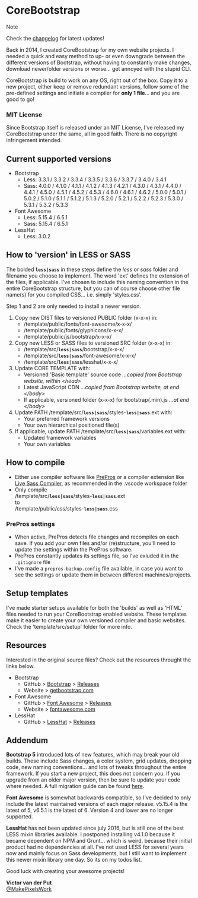 # CoreBootstrap

> [!NOTE]
> Check the [changelog](CHANGELOG.md) for latest updates!

Back in 2014, I created CoreBootstrap for my own website projects. I needed a quick and easy method to up- or even downgrade between the different versions of Bootstrap, without having to constantly make changes, download newer/older versions or worse... get annoyed with the stupid CLI.

CoreBootstrap is build to work on any OS, right out of the box. Copy it to a new project, either keep or remove redundant versions, follow some of the pre-defined settings and initiate a compiler for **only 1 file**... and you are good to go!

### MIT License
Since Bootstrap itself is released under an MIT License, I've released my CoreBootstrap under the same, all in good faith. There is no copyright infringement intended.

## Current supported versions

- Bootstrap
  - Less:
    3.3.1 / 3.3.2 / 3.3.4 / 3.3.5 / 3.3.6 / 3.3.7 / 3.4.0 / 3.4.1
  - Sass:
    4.0.0 / 4.1.0 / 4.1.1 / 4.1.2 / 4.1.3 / 4.2.1 / 4.3.0 / 4.3.1 / 4.4.0 / 4.4.1 / 4.5.0 / 4.5.1 / 4.5.2 / 4.5.3 / 4.6.0 / 4.6.1 / 4.6.2 / 5.0.0 / 5.0.1 / 5.0.2 / 5.1.0 / 5.1.1 / 5.1.2 / 5.1.3 / 5.2.0 / 5.2.1 / 5.2.2 / 5.2.3 / 5.3.0 / 5.3.1 / 5.3.2 / 5.3.3
- Font Awesome
  - Less: 5.15.4 / 6.5.1
  - Sass: 5.15.4 / 6.5.1
- LessHat
  - Less: 3.0.2

## How to 'version' in LESS or SASS

The bolded **`less|sass`** in these steps define the _less_ or _sass_ folder and filename you choose to implement. The word 'ext' defines the extension of the files, if applicable. I've chosen to include this naming convention in the entire CoreBootstrap structure, but you can of course choose other file name(s) for you compiled CSS... i.e. simply 'styles.css'.

Step 1 and 2 are only needed to install a newer version.

1. Copy new DIST files to versioned PUBLIC folder (x-x-x) in:
   - /template/public/fonts/font-awesome/x-x-x/
   - /template/public/fonts/glyphicons/x-x-x/
   - /template/public/js/bootstrap/x-x-x/
2. Copy new LESS or SASS files to versioned SRC folder (x-x-x) in:
   - /template/src/**`less|sass`**/bootstrap/x-x-x/
   - /template/src/**`less|sass`**/font-awesome/x-x-x/
   - /template/src/**`less|sass`**/lesshat/x-x-x/
3. Update CORE TEMPLATE with:
   - Versioned 'Basic template' source code _...copied from Bootstrap website, within \<head\>_
   - Latest JavaScript CDN _...copied from Bootstrap website, at end \</body\>_
   - If applicable, versioned folder (x-x-x) for bootstrap(.min).js _...at end \</body\>_
4. Update PATH /template/src/**`less|sass`**/styles-**`less|sass`**.ext with:
   - Your preferred framework versions
   - Your own hierarchical positioned file(s)
5. If applicable, update PATH /template/src/**`less|sass`**/variables.ext with:
   - Updated framework variables
   - Your own variables

## How to compile

- Either use compiler software like [PrePros] or a compiler extension like [Live Sass Compiler], as recommended in the .vscode workspace folder
- Only compile<br>
/template/src/**`less|sass`**/styles-**`less|sass`**.ext<br>
to<br>
/template/public/css/styles-**`less|sass`**.css

### PrePros settings

- When active, PrePros detects file changes and recompiles on each save. If you add your own files and/or (re)structure, you'll need to update the settings within the PrePros software.
- PrePros constantly updates its settings file, so I've exluded it in the `.gitignore` file
- I've made a `prepros-backup.config` file available, in case you want to see the settings or update them in between different machines/projects.

## Setup templates

I've made starter setups available for both the 'builds' as well as 'HTML' files needed to run your CoreBootstrap enabled website. These templates make it easier to create your own versioned compiler and basic websites. Check the 'template/src/setup' folder for more info.

## Resources

Interested in the original source files? Check out the resources throught the links below.

- Bootstrap
  - GitHub > [Bootstrap](https://github.com/twbs/bootstrap) > [Releases](https://github.com/twbs/bootstrap/releases)
  - Website > [getbootstrap.com](https://getbootstrap.com/)
- Font Awesome
  - GitHub > [Font Awesome](https://github.com/FortAwesome/Font-Awesome) > [Releases](https://github.com/FortAwesome/Font-Awesome/releases)
  - Website > [fontawesome.com](https://fontawesome.com/)
- LessHat
  - GitHub > [LessHat](https://github.com/madebysource/lesshat/) > [Releases](https://github.com/madebysource/lesshat/releases)

## Addendum

<strong>Bootstrap 5</strong> introduced lots of new features, which may break your old builds. These include Sass changes, a color system, grid updates, dropping code, new naming conventions... and lots of tweaks throughout the entire framework. If you start a new project, this does not concern you. If you upgrade from an older major version, then be sure to update your code where needed. A full migration guide can be found [here](https://getbootstrap.com/docs/5.0/migration/).

<strong>Font Awesome</strong> is somewhat backwards compatible, so I've decided to only include the latest maintained versions of each major release. v5.15.4 is the latest of 5, v6.5.1 is the latest of 6. Version 4 and lower are no longer supported.

<strong>LessHat</strong> has not been updated since july 2016, but is still one of the best LESS mixin libraries available. I postponed installing v4.1.0 because it became dependent on NPM and Grunt... which is weird, because their initial product had no dependencies at all. I've not used LESS for several years now and mainly focus on Sass developments, but I still want to implement this newer mixin library one day. So its on my todos list.

Good luck with creating your awesome projects!

<strong>Victor van der Put</strong><br>
[@MakePixelsWork](https://github.com/MakePixelsWork)



<!-- 

GitHub alerts. The two spaces behind each title are needed, to make its header work both in GitHub as well as normal markdown!

> [!NOTE]  
> Highlights information that users should take into account, even when skimming.

> [!TIP]  
> Optional information to help a user be more successful.

> [!IMPORTANT]  
> Crucial information necessary for users to succeed.

> [!WARNING]  
> Critical content demanding immediate user attention due to potential risks.

> [!CAUTION]  
> Negative potential consequences of an action.

-->


<!-- Links -->
[Live Sass Compiler]: https://marketplace.visualstudio.com/items?itemName=glenn2223.live-sass

[PrePros]: https://prepros.io/



